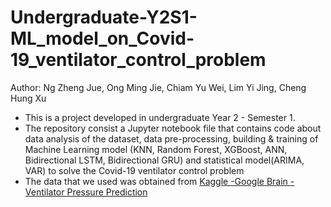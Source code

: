 # Undergraduate-Y2S1-ML_model_on_Covid-19_ventilator_control_problem
Author: Ng Zheng Jue, Ong Ming Jie, Chiam Yu Wei, Lim Yi Jing, Cheng Hung Xu

* This is a project developed in undergraduate Year 2 - Semester 1.
* The repository consist a Jupyter notebook file that contains code about data analysis of the dataset, data pre-processing, building & training of Machine Learning model (KNN, Random Forest, XGBoost, ANN, Bidirectional LSTM, Bidirectional GRU) and statistical model(ARIMA, VAR) to solve the Covid-19 ventilator control problem
* The data that we used was obtained from [Kaggle -Google Brain - Ventilator Pressure Prediction](https://www.kaggle.com/competitions/ventilator-pressure-prediction/data)
